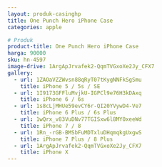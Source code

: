 ```yaml
---
layout: produk-casinghp
title: One Punch Hero iPhone Case
categories: apple

# Produk
product-title: One Punch Hero iPhone Case
harga: 90000
sku: hn-4597
image-drive: 1ArgApJrvafek2-QqmTVGxoXe2Jy_CFX7
gallery:
  - url: 1ZAOaVZZWvsn88qRyT07tKygNNFkSgSmu
    title: iPhone 5 / 5s / SE
  - url: 1I9173GFFluMvjkU-IGPCl9e76H3kDAxq
    title: iPhone 6 / 6s
  - url: 1s8cLjMHUe59evCY6r-QI20YVywD4-Ve7
    title: iPhone 6 Plus / 6s Plus
  - url: 1wQrx_v83VuDNv77TGISxw6l8MY0xeeWd
    title: iPhone 7 / 8
  - url: 1Rn_-rGB-BMSbFuMDTxluDHqmqkgUxgwS
    title: iPhone 7 Plus / 8 Plus
  - url: 1ArgApJrvafek2-QqmTVGxoXe2Jy_CFX7
    title: iPhone X
---
```

